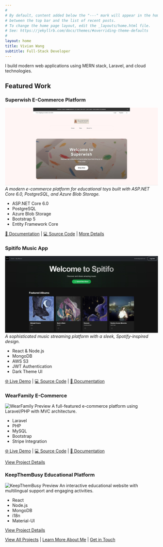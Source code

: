 ```yaml
---
#
# By default, content added below the "---" mark will appear in the home page
# between the top bar and the list of recent posts.
# To change the home page layout, edit the _layouts/home.html file.
# See: https://jekyllrb.com/docs/themes/#overriding-theme-defaults
#
layout: home
title: Vivian Wang
subtitle: Full-Stack Developer
---
```


I build modern web applications using MERN stack, Laravel, and cloud technologies.

## Featured Work

### Superwish E-Commerce Platform
![Superwish E-Commerce Platform](https://raw.githubusercontent.com/xuanwgit/PersonalPortfolioWeb/master/assets/images/superwish-homepage.jpg)
*A modern e-commerce platform for educational toys built with ASP.NET Core 6.0, PostgreSQL, and Azure Blob Storage.*
- ASP.NET Core 6.0
- PostgreSQL
- Azure Blob Storage
- Bootstrap 5
- Entity Framework Core

[📝 Documentation](https://xuanwgit.github.io/Superwish_FSD04_AppDevII_ASP.NET_Project/) | [💻 Source Code](https://github.com/xuanwgit/Superwish_FSD04_AppDevII_ASP.NET_Project) | [More Details](/projects/#superwish)

### Spitifo Music App
![Spitifo Music App](https://raw.githubusercontent.com/xuanwgit/PersonalPortfolioWeb/master/assets/images/Spitifo-homepage.jpg)
*A sophisticated music streaming platform with a sleek, Spotify-inspired design.*
- React & Node.js
- MongoDB
- AWS S3
- JWT Authentication
- Dark Theme UI

[🌐 Live Demo](https://xuanwgit.github.io/Spitifo-Music-App-React/) | [💻 Source Code](https://github.com/xuanwgit/Spitifo-Music-App-React) | [📝 Documentation](https://xuanwgit.github.io/Spitifo-Music-App-React/)

### WearFamily E-Commerce
![WearFamily Preview](/assets/images/wearfamily-preview.jpg)
A full-featured e-commerce platform using Laravel/PHP with MVC architecture.
- Laravel
- PHP
- MySQL
- Bootstrap
- Stripe Integration

[🌐 Live Demo](https://wearfamily.herokuapp.com/) | [💻 Source Code](https://github.com/xuanwgit/FSD03_WebDev1_WearFamily_JSD) | [📝 Documentation](https://github.com/xuanwgit/FSD03_WebDev1_WearFamily_JSD/wiki)

[View Project Details](/projects/#wearfamily)

### KeepThemBusy Educational Platform
![KeepThemBusy Preview](/assets/images/keepthembusy-preview.jpg)
An interactive educational website with multilingual support and engaging activities.
- React
- Node.js
- MongoDB
- i18n
- Material-UI

[View Project Details](/projects/#keepthembusy)

[View All Projects](/projects) | [Learn More About Me](/about) | [Get in Touch](/contact)
